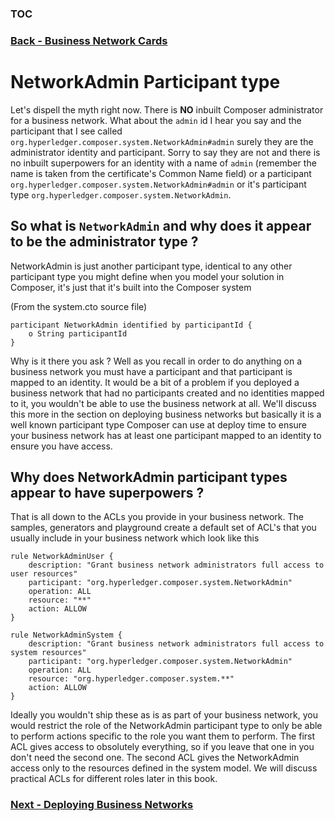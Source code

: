 ### [TOC](./TOC.md)
### [Back - Business Network Cards](./busnetcards.md)

# NetworkAdmin Participant type
Let's dispell the myth right now. There is **NO** inbuilt Composer administrator for a business network. What about the `admin` id I hear you say and the participant that I see called `org.hyperledger.composer.system.NetworkAdmin#admin` surely they are the administrator identity and participant. 
Sorry to say they are not and there is no inbuilt superpowers for an identity with a name of `admin` (remember the name is taken from the certificate's Common Name field) or a participant `org.hyperledger.composer.system.NetworkAdmin#admin` or it's participant type `org.hyperledger.composer.system.NetworkAdmin`.

## So what is `NetworkAdmin` and why does it appear to be the administrator type ?

NetworkAdmin is just another participant type, identical to any other participant type you might define when you model your solution in Composer, it's just that it's built into the Composer system

(From the system.cto source file)
```
participant NetworkAdmin identified by participantId {
    o String participantId
}
```

Why is it there you ask ? Well as you recall in order to do anything on a business network you must have a participant and that participant is mapped to an identity. It would be a bit of a problem if you deployed a business network that had no participants created and no identities mapped to it, you wouldn't be able to use the business network at all. We'll discuss this more in the section on deploying business networks but basically it is a well known participant type Composer can use at deploy time to ensure your business network has at least one participant mapped to an identity to ensure you have access.

## Why does NetworkAdmin participant types appear to have superpowers ?
That is all down to the ACLs you provide in your business network. The samples, generators and playground create a default set of ACL's that you usually include in your business network which look like this 

```
rule NetworkAdminUser {
    description: "Grant business network administrators full access to user resources"
    participant: "org.hyperledger.composer.system.NetworkAdmin"
    operation: ALL
    resource: "**"
    action: ALLOW
}

rule NetworkAdminSystem {
    description: "Grant business network administrators full access to system resources"
    participant: "org.hyperledger.composer.system.NetworkAdmin"
    operation: ALL
    resource: "org.hyperledger.composer.system.**"
    action: ALLOW
}
```
Ideally you wouldn't ship these as is as part of your business network, you would restrict the role of the NetworkAdmin participant type to only be able to perform actions specific to the role you want them to perform. 
The first ACL gives access to obsolutely everything, so if you leave that one in you don't need the second one. The second ACL gives the NetworkAdmin access only to the resources defined in the system model. We will discuss practical ACLs for different roles later in this book.

### [Next - Deploying Business Networks](./tbd.md)
